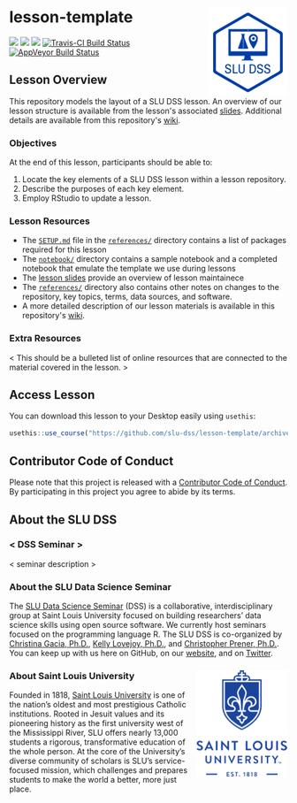 # lesson-template <img src="/img/logo.png" align="right" />
[![](https://img.shields.io/badge/lesson%20status-under%20development-red.svg)](https://github.com/slu-dss/lesson-template/)
[![](https://img.shields.io/github/release/slu-dss/lesson-template.svg?label=version)](https://github.com/slu-dss/lesson-template/releases)
[![](https://img.shields.io/github/last-commit/slu-dss/lesson-template.svg)](https://github.com/slu-dss/lesson-template/commits/master)
[![Travis-CI Build Status](https://travis-ci.org/slu-dss/lesson-template.svg?branch=master)](https://travis-ci.org/slu-dss/lesson-template)
[![AppVeyor Build Status](https://ci.appveyor.com/api/projects/status/github/slu-dss/lesson-template?branch=master&svg=true)](https://ci.appveyor.com/project/chris-prener/lesson-template)

## Lesson Overview
This repository models the layout of a SLU DSS lesson. An overview of our lesson structure is available from the lesson's associated [slides](https://slu-dss.github.io/lesson-template/). Additional details are available from this repository's [wiki](https://github.com/slu-dss/lesson-template/wiki).

### Objectives
At the end of this lesson, participants should be able to:

1. Locate the key elements of a SLU DSS lesson within a lesson repository.
2. Describe the purposes of each key element.
3. Employ RStudio to update a lesson.

### Lesson Resources
* The [`SETUP.md`](/references/SETUP.md) file in the [`references/`](/references) directory contains a list of packages required for this lesson
* The [`notebook/`](/notebook) directory contains a sample notebook and a completed notebook that emulate the template we use during lessons
* The [lesson slides](https://slu-dss.github.io/lesson-template/) provide an overview of lesson maintainece
* The [`references/`](/references) directory also contains other notes on changes to the repository, key topics, terms, data sources, and software.
* A more detailed description of our lesson materials is available in this repository's [wiki](https://github.com/slu-dss/lesson-template/wiki).

### Extra Resources
< This should be a bulleted list of online resources that are connected to the material covered in the lesson. >

## Access Lesson
You can download this lesson to your Desktop easily using `usethis`:

```r
usethis::use_course("https://github.com/slu-dss/lesson-template/archive/master.zip")
```

## Contributor Code of Conduct
Please note that this project is released with a [Contributor Code of Conduct](CONDUCT.md). By participating in this project you agree to abide by its terms.

## About the SLU DSS
### < DSS Seminar >
< seminar description >

### About the SLU Data Science Seminar
The [SLU Data Science Seminar](https://slu-dss.githb.io) (DSS) is a collaborative, interdisciplinary group at Saint Louis University focused on building researchers’ data science skills using open source software. We currently host seminars focused on the programming language R. The SLU DSS is co-organized by [Christina Gacia, Ph.D.](mailto:christina.garcia@slu.edu), [Kelly Lovejoy, Ph.D.](mailto:kelly.lovejoy@slu.edu), and [Christopher Prener, Ph.D.](mailto:chris.prener@slu.edu}). You can keep up with us here on GitHub, on our [website](https://slu-dss.githb.io), and on [Twitter](https://twitter.com/SLUDSS).

### About Saint Louis University <img src="/img/sluLogo.png" align="right" />
Founded in 1818, [Saint Louis University](http://www.slu.edu) is one of the nation’s oldest and most prestigious Catholic institutions. Rooted in Jesuit values and its pioneering history as the first university west of the Mississippi River, SLU offers nearly 13,000 students a rigorous, transformative education of the whole person. At the core of the University’s diverse community of scholars is SLU’s service-focused mission, which challenges and prepares students to make the world a better, more just place.
